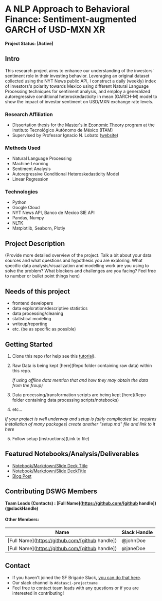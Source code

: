 # A NLP Approach to Behavioral Finance: Sentiment-augmented GARCH of USD-MXN XR


#### Project Status: [Active]

## Intro
This research project aims to enhance our understanding of the investors' sentiment role in their investing behavior. Leveraging an original dataset collected using the NYT News public API, I construct a daily (weekly) index of investors's polarity towards Mexico using different Natural Language Processing techniques for sentiment analysis, and employ a generalized autoregressive conditional heteroskedasticity in mean (GARCH-M) model to show the impact of
investor sentiment on USD/MXN exchange rate levels.
### Research Affiliation
* Dissertation thesis for the [Master's in Economic Theory program](https://posgrados.itam.mx/en) at the Instituto Tecnológico Autónomo de México (ITAM)
* Supervised by Professor Ignacio N. Lobato ([website](https://sites.google.com/site/ignacionlobato/))

### Methods Used
* Natural Language Processing
* Machine Learning
* Sentiment Analysis
* Autoregressive Conditional Heteroskedasticity Model
* Linear Regression

### Technologies
* Python
* Google Cloud
* NYT News API, Banco de Mexico SIE API
* Pandas, Numpy
* NLTK
* Matplotlib, Seaborn, Plotly

## Project Description
(Provide more detailed overview of the project.  Talk a bit about your data sources and what questions and hypothesis you are exploring. What specific data analysis/visualization and modelling work are you using to solve the problem? What blockers and challenges are you facing?  Feel free to number or bullet point things here)

## Needs of this project

- frontend developers
- data exploration/descriptive statistics
- data processing/cleaning
- statistical modeling
- writeup/reporting
- etc. (be as specific as possible)

## Getting Started

1. Clone this repo (for help see this [tutorial](https://help.github.com/articles/cloning-a-repository/)).
2. Raw Data is being kept [here](Repo folder containing raw data) within this repo.

    *If using offline data mention that and how they may obtain the data from the froup)*

3. Data processing/transformation scripts are being kept [here](Repo folder containing data processing scripts/notebooks)
4. etc...

*If your project is well underway and setup is fairly complicated (ie. requires installation of many packages) create another "setup.md" file and link to it here*

5. Follow setup [instructions](Link to file)

## Featured Notebooks/Analysis/Deliverables
* [Notebook/Markdown/Slide Deck Title](link)
* [Notebook/Markdown/Slide DeckTitle](link)
* [Blog Post](link)


## Contributing DSWG Members

**Team Leads (Contacts) : [Full Name](https://github.com/[github handle])(@slackHandle)**

#### Other Members:

|Name     |  Slack Handle   |
|---------|-----------------|
|[Full Name](https://github.com/[github handle])| @johnDoe        |
|[Full Name](https://github.com/[github handle]) |     @janeDoe    |

## Contact
* If you haven't joined the SF Brigade Slack, [you can do that here](http://c4sf.me/slack).
* Our slack channel is `#datasci-projectname`
* Feel free to contact team leads with any questions or if you are interested in contributing!